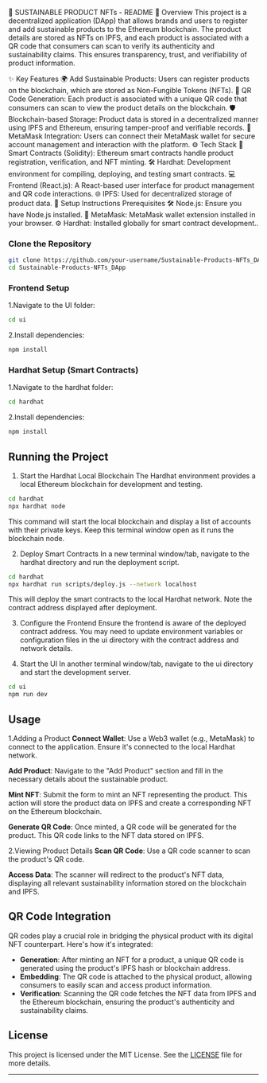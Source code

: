 🌱 SUSTAINABLE PRODUCT NFTs - README
📝 Overview
This project is a decentralized application (DApp) that allows brands and users to register and add sustainable products to the Ethereum blockchain. The product details are stored as NFTs on IPFS, and each product is associated with a QR code that consumers can scan to verify its authenticity and sustainability claims. This ensures transparency, trust, and verifiability of product information.

✨ Key Features
🌍 Add Sustainable Products: Users can register products on the blockchain, which are stored as Non-Fungible Tokens (NFTs).
🔗 QR Code Generation: Each product is associated with a unique QR code that consumers can scan to view the product details on the blockchain.
🛡️ Blockchain-based Storage: Product data is stored in a decentralized manner using IPFS and Ethereum, ensuring tamper-proof and verifiable records.
🔐 MetaMask Integration: Users can connect their MetaMask wallet for secure account management and interaction with the platform.
⚙️ Tech Stack
📜 Smart Contracts (Solidity): Ethereum smart contracts handle product registration, verification, and NFT minting.
🛠️ Hardhat: Development environment for compiling, deploying, and testing smart contracts.
💻 Frontend (React.js): A React-based user interface for product management and QR code interactions.
🌐 IPFS: Used for decentralized storage of product data.
🚀 Setup Instructions
Prerequisites
🛠️ Node.js: Ensure you have Node.js installed.
🦊 MetaMask: MetaMask wallet extension installed in your browser.
⚙️ Hardhat: Installed globally for smart contract development..

### Clone the Repository
```bash
git clone https://github.com/your-username/Sustainable-Products-NFTs_DApp.git
cd Sustainable-Products-NFTs_DApp
```
### Frontend Setup
1.Navigate to the UI folder:
```bash
cd ui
```
2.Install dependencies:
```bash
npm install
```
### Hardhat Setup (Smart Contracts)
1.Navigate to the hardhat folder:

```bash
cd hardhat
```
2.Install dependencies:

```bash
npm install
```
## Running the Project
1. Start the Hardhat Local Blockchain
The Hardhat environment provides a local Ethereum blockchain for development and testing.

```bash
cd hardhat
npx hardhat node
```
This command will start the local blockchain and display a list of accounts with their private keys. Keep this terminal window open as it runs the blockchain node.

2. Deploy Smart Contracts
In a new terminal window/tab, navigate to the hardhat directory and run the deployment script.

```bash
cd hardhat
npx hardhat run scripts/deploy.js --network localhost
```
This will deploy the smart contracts to the local Hardhat network. Note the contract address displayed after deployment.

3. Configure the Frontend
Ensure the frontend is aware of the deployed contract address. You may need to update environment variables or configuration files in the ui directory with the contract address and network details.

4. Start the UI
In another terminal window/tab, navigate to the ui directory and start the development server.

```bash
cd ui
npm run dev
```

## Usage
1.Adding a Product
**Connect Wallet**: Use a Web3 wallet (e.g., MetaMask) to connect to the application. Ensure it's connected to the local Hardhat network.

**Add Product**: Navigate to the "Add Product" section and fill in the necessary details about the sustainable product.

**Mint NFT**: Submit the form to mint an NFT representing the product. This action will store the product data on IPFS and create a corresponding NFT on the Ethereum blockchain.

**Generate QR Code**: Once minted, a QR code will be generated for the product. This QR code links to the NFT data stored on IPFS.

2.Viewing Product Details
**Scan QR Code**: Use a QR code scanner to scan the product's QR code.

**Access Data**: The scanner will redirect to the product's NFT data, displaying all relevant sustainability information stored on the blockchain and IPFS.

## QR Code Integration
QR codes play a crucial role in bridging the physical product with its digital NFT counterpart. Here's how it's integrated:

- **Generation**: After minting an NFT for a product, a unique QR code is generated using the product's IPFS hash or blockchain address.
- **Embedding**: The QR code is attached to the physical product, allowing consumers to easily scan and access product information.
- **Verification**: Scanning the QR code fetches the NFT data from IPFS and the Ethereum blockchain, ensuring the product's authenticity and sustainability claims.


## License

This project is licensed under the MIT License. See the [LICENSE](LICENSE) file for more details.

---
